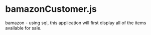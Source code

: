 # bamazonCustomer.js
bamazon - using sql, this application will first display all of the items available for sale.
